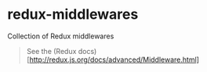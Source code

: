 # redux-middlewares
Collection of Redux middlewares

> See the (Redux docs)[http://redux.js.org/docs/advanced/Middleware.html]
